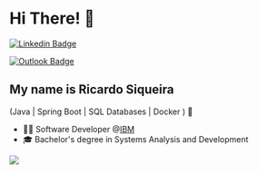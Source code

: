 
<h1>Hi There! 👋</h1>

[![Linkedin Badge](https://img.shields.io/badge/-LinkedIn-6633cc?style=flat-square&logo=Linkedin&logoColor=white&link=https://www.linkedin.com/in/siqueiradev/)](https://www.linkedin.com/in/siqueiradev/)

[![Outlook Badge](https://img.shields.io/badge/-siqueiradev@outlook.com-0078D4?style=flat-square&logo=Microsoft-Outlook&logoColor=white&link=mailto:siqueiradev@outlook.com)](mailto:siqueiradev@outlook.com)



## My name is Ricardo Siqueira
(Java | Spring Boot | SQL Databases | Docker ) 🚀
- 👩‍💻 Software Developer @[IBM](https://www.ibm.com/)
- 🎓 Bachelor's degree in Systems Analysis and Development


<div align="left">
<img src="https://github-readme-stats.vercel.app/api/top-langs/?username=devsiqueir&layout=compact&hide=css,html,javascript,powershell&langs_count=2&title_color=8f00ff&text_color=ffffff&bg_color=0d1117&hide_border=true" />


  
 </div>


